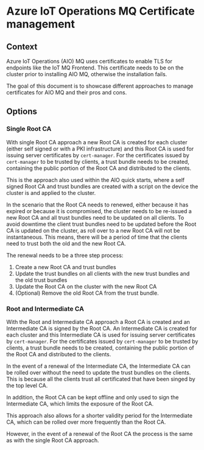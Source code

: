 # Azure IoT Operations MQ Certificate management

## Context

Azure IoT Operations (AIO) MQ uses certificates to enable TLS for endpoints like the IoT MQ Frontend. This certificate needs to be on the cluster prior to installing AIO MQ, otherwise the installation fails.

The goal of this document is to showcase different approaches to manage certificates for AIO MQ and their pros and cons.

## Options

### Single Root CA

With single Root CA approach a new Root CA is created for each cluster (either self signed or with a PKI infrastructure) and this Root CA is used for issuing server certificates by `cert-manager`.
For the certificates issued by `cert-manager` to be trusted by clients, a trust bundle needs to be created, containing the public portion of the Root CA and distributed to the clients.

This is the approach also used within the AIO quick starts, where a self signed Root CA and trust bundles are created with a script on the device the cluster is and applied to the cluster.

In the scenario that the Root CA needs to renewed, either because it has expired or because it is compromised, the cluster needs to be re-issued a new Root CA and all trust bundles need to be updated on all clients.
To avoid downtime the client trust bundles need to be updated before the Root CA is updated on the cluster, as roll over to a new Root CA will not be instantaneous.
This means, there will be a period of time that the clients need to trust both the old and the new Root CA.

The renewal needs to be a three step process:

1. Create a new Root CA and trust bundles
2. Update the trust bundles on all clients with the new trust bundles and the old trust bundles
3. Update the Root CA on the cluster with the new Root CA
4. (Optional) Remove the old Root CA from the trust bundle.

### Root and Intermediate CA

With the Root and Intermediate CA approach a Root CA is created and an Intermediate CA is signed by the Root CA.
An Intermediate CA is created for each cluster and this Intermediate CA is used for issuing server certificates by `cert-manager`.
For the certificates issued by `cert-manager` to be trusted by clients, a trust bundle needs to be created, containing the public portion of the Root CA and distributed to the clients.

In the event of a renewal of the Intermediate CA, the Intermediate CA can be rolled over without the need to update the trust bundles on the clients. This is because all the clients trust all certificated that have been singed by the top level CA.

In addition, the Root CA can be kept offline and only used to sign the Intermediate CA, which limits the exposure of the Root CA.

This approach also allows for a shorter validity period for the Intermediate CA, which can be rolled over more frequently than the Root CA.

However, in the event of a renewal of the Root CA the process is the same as with the single Root CA approach.
